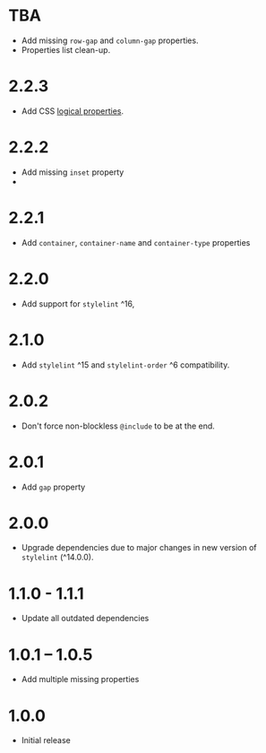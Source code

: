 # TBA
- Add missing `row-gap` and `column-gap` properties.
- Properties list clean-up.

# 2.2.3
- Add CSS [logical properties](https://www.w3.org/TR/css-logical-1/).

# 2.2.2
- Add missing `inset` property
- 
# 2.2.1
- Add `container`, `container-name` and `container-type` properties

# 2.2.0
- Add support for `stylelint` ^16,

# 2.1.0
- Add `stylelint` ^15 and `stylelint-order` ^6 compatibility.

# 2.0.2
- Don't force non-blockless `@include` to be at the end.

# 2.0.1
- Add `gap` property

# 2.0.0
- Upgrade dependencies due to major changes in new version of `stylelint` (^14.0.0).

# 1.1.0 - 1.1.1
- Update all outdated dependencies

# 1.0.1 – 1.0.5
- Add multiple missing properties

# 1.0.0
- Initial release

